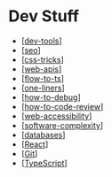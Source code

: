 # Dev Stuff

- [[dev-tools]]
- [[seo]]
- [[css-tricks]]
- [[web-apis]]
- [[flow-to-ts]]
- [[one-liners]]
- [[how-to-debug]]
- [[how-to-code-review]]
- [[web-accessibility]]
- [[software-complexity]]
- [[databases]]
- [[React]]
- [[Git]]
- [[TypeScript]]

[//begin]: # "Autogenerated link references for markdown compatibility"
[dev-tools]: dev-tools "Dev Tools"
[seo]: seo "SEO"
[css-tricks]: css-tricks "CSS Tricks"
[web-apis]: web-apis "Web APIs"
[flow-to-ts]: flow-to-ts "Flow-to-Ts"
[one-liners]: one-liners "One Liners"
[how-to-debug]: how-to-debug "How to Debug"
[how-to-code-review]: how-to-code-review "How to Code Review"
[web-accessibility]: web-accessibility "Web Accessibility"
[software-complexity]: software-complexity "Software Complexity"
[databases]: databases "Databases"
[react]: react "React"
[git]: git "Git"
[typescript]: typescript "TypeScript"
[//end]: # "Autogenerated link references"
